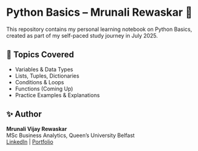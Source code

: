 # Python Basics – Mrunali Rewaskar 🐍

This repository contains my personal learning notebook on Python Basics, created as part of my self-paced study journey in July 2025.

## 📘 Topics Covered
- Variables & Data Types
- Lists, Tuples, Dictionaries
- Conditions & Loops
- Functions (Coming Up)
- Practice Examples & Explanations

## ✨ Author
**Mrunali Vijay Rewaskar**  
MSc Business Analytics, Queen’s University Belfast  
[LinkedIn](www.linkedin.com/in/mrunali-rewaskar) | [Portfolio](https://github.com/Mrunal0199)




